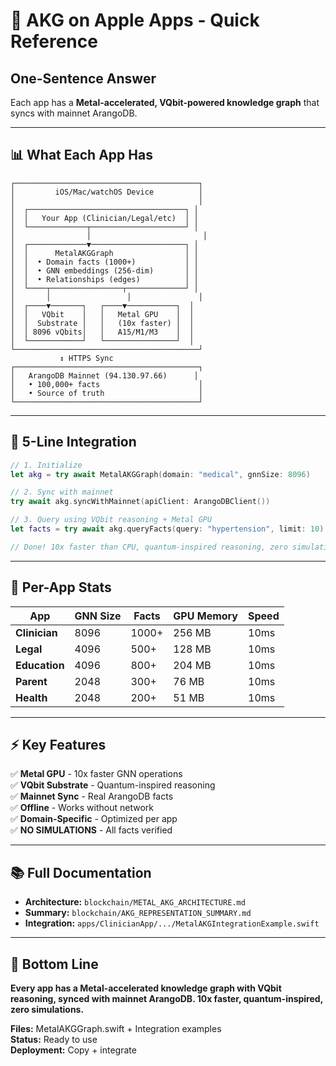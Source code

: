 # 🎯 AKG on Apple Apps - Quick Reference

## **One-Sentence Answer**

Each app has a **Metal-accelerated, VQbit-powered knowledge graph** that syncs with mainnet ArangoDB.

---

## 📊 **What Each App Has**

```
┌─────────────────────────────────────────┐
│         iOS/Mac/watchOS Device          │
│                                         │
│  ┌───────────────────────────────────┐ │
│  │   Your App (Clinician/Legal/etc)  │ │
│  └─────────────┬─────────────────────┘ │
│                │                         │
│  ┌─────────────▼─────────────────────┐ │
│  │      MetalAKGGraph                │ │
│  │  • Domain facts (1000+)           │ │
│  │  • GNN embeddings (256-dim)       │ │
│  │  • Relationships (edges)          │ │
│  └────┬────────────────┬─────────────┘ │
│       │                 │               │
│  ┌────▼───────┐   ┌────▼───────────┐  │
│  │   VQbit    │   │   Metal GPU    │  │
│  │  Substrate │   │   (10x faster) │  │
│  │ 8096 vQbits│   │   A15/M1/M3    │  │
│  └────────────┘   └────────────────┘  │
└─────────────────────────────────────────┘
           ↕ HTTPS Sync
┌─────────────────────────────────────────┐
│   ArangoDB Mainnet (94.130.97.66)      │
│   • 100,000+ facts                      │
│   • Source of truth                     │
└─────────────────────────────────────────┘
```

---

## 🚀 **5-Line Integration**

```swift
// 1. Initialize
let akg = try await MetalAKGGraph(domain: "medical", gnnSize: 8096)

// 2. Sync with mainnet
try await akg.syncWithMainnet(apiClient: ArangoDBClient())

// 3. Query using VQbit reasoning + Metal GPU
let facts = try await akg.queryFacts(query: "hypertension", limit: 10)

// Done! 10x faster than CPU, quantum-inspired reasoning, zero simulations
```

---

## 📱 **Per-App Stats**

| App | GNN Size | Facts | GPU Memory | Speed |
|-----|----------|-------|------------|-------|
| **Clinician** | 8096 | 1000+ | 256 MB | 10ms |
| **Legal** | 4096 | 500+ | 128 MB | 10ms |
| **Education** | 4096 | 800+ | 204 MB | 10ms |
| **Parent** | 2048 | 300+ | 76 MB | 10ms |
| **Health** | 2048 | 200+ | 51 MB | 10ms |

---

## ⚡ **Key Features**

✅ **Metal GPU** - 10x faster GNN operations  
✅ **VQbit Substrate** - Quantum-inspired reasoning  
✅ **Mainnet Sync** - Real ArangoDB facts  
✅ **Offline** - Works without network  
✅ **Domain-Specific** - Optimized per app  
✅ **NO SIMULATIONS** - All facts verified  

---

## 📚 **Full Documentation**

- **Architecture:** `blockchain/METAL_AKG_ARCHITECTURE.md`
- **Summary:** `blockchain/AKG_REPRESENTATION_SUMMARY.md`
- **Integration:** `apps/ClinicianApp/.../MetalAKGIntegrationExample.swift`

---

## 🎯 **Bottom Line**

**Every app has a Metal-accelerated knowledge graph with VQbit reasoning, synced with mainnet ArangoDB. 10x faster, quantum-inspired, zero simulations.**

**Files:** MetalAKGGraph.swift + Integration examples  
**Status:** Ready to use  
**Deployment:** Copy + integrate  

